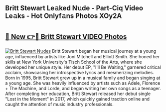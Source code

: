 ## Britt Stewart Le𝚊ked N𝚞de - Part-Ciq Video Le𝚊ks - Hot Onlyf𝚊ns Photos XOy2A

# <h2><a href="http://ab39397.deff.icu/?id=Britt+Stewart">🔗 New 👉🔴 Britt Stewart VIDEO Photos</a></h2>

[![Britt Stewart N𝚞des](https://i.imgur.com/rIISA9y.gif)](http://ab39397.deff.icu/?id=Britt+Stewart)
Britt Stewart began her musical journey at a young age, influenced by artists like Joni Mitchell and Elliott Smith. She honed her skills at New York University's Tisch School of the Arts, where she developed her unique style. Her debut EP, "I'll Be Waiting," garnered critical acclaim, showcasing her introspective lyrics and mesmerizing melodies. Born in 1995, Britt Stewart grew up in a musical family and began singing at a young age. She was heavily influenced by artists such as Adele, Florence + The Machine, and Lorde, and began writing her own songs as a teenager. After completing her education, Britt Stewart released her debut single "Lost in the Moment" in 2017, which quickly gained traction online and caught the attention of music industry professionals.
